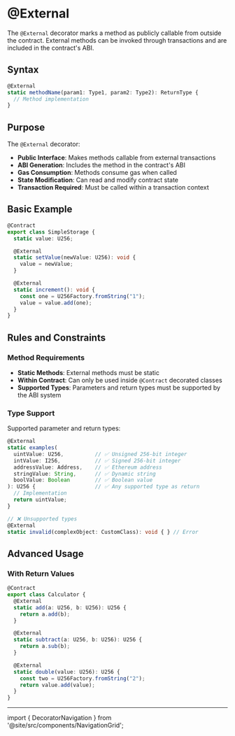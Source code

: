 # @External

The `@External` decorator marks a method as publicly callable from outside the contract. External methods can be invoked through transactions and are included in the contract's ABI.

## Syntax

```typescript
@External
static methodName(param1: Type1, param2: Type2): ReturnType {
  // Method implementation
}
```

## Purpose

The `@External` decorator:

- **Public Interface**: Makes methods callable from external transactions
- **ABI Generation**: Includes the method in the contract's ABI
- **Gas Consumption**: Methods consume gas when called
- **State Modification**: Can read and modify contract state
- **Transaction Required**: Must be called within a transaction context

## Basic Example

```typescript
@Contract
export class SimpleStorage {
  static value: U256;

  @External
  static setValue(newValue: U256): void {
    value = newValue;
  }

  @External
  static increment(): void {
    const one = U256Factory.fromString("1");
    value = value.add(one);
  }
}
```

## Rules and Constraints

### Method Requirements
- **Static Methods**: External methods must be static
- **Within Contract**: Can only be used inside `@Contract` decorated classes
- **Supported Types**: Parameters and return types must be supported by the ABI system

### Type Support
Supported parameter and return types:

```typescript
@External
static examples(
  uintValue: U256,          // ✅ Unsigned 256-bit integer
  intValue: I256,           // ✅ Signed 256-bit integer  
  addressValue: Address,    // ✅ Ethereum address
  stringValue: String,      // ✅ Dynamic string
  boolValue: Boolean        // ✅ Boolean value
): U256 {                   // ✅ Any supported type as return
  // Implementation
  return uintValue;
}

// ❌ Unsupported types
@External
static invalid(complexObject: CustomClass): void { } // Error
```

## Advanced Usage

### With Return Values

```typescript
@Contract
export class Calculator {
  @External
  static add(a: U256, b: U256): U256 {
    return a.add(b);
  }

  @External
  static subtract(a: U256, b: U256): U256 {
    return a.sub(b);
  }

  @External
  static double(value: U256): U256 {
    const two = U256Factory.fromString("2");
    return value.add(value);
  }
}
```



---

import { DecoratorNavigation } from '@site/src/components/NavigationGrid';

<DecoratorNavigation /> 